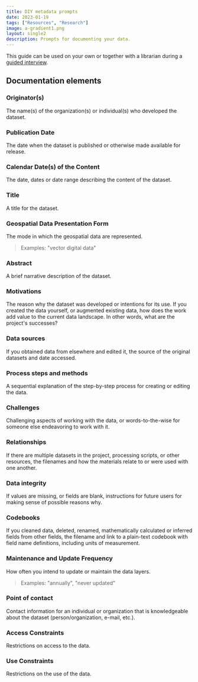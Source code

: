 ```yaml
---
title: DIY metadata prompts
date: 2023-01-19
tags: ["Resources", "Research"]
image: a-gradient1.png
layout: single2
description: Prompts for documenting your data.
---
```


This guide can be used on your own or together with a librarian during a [guided interview](https://mapping.share.library.harvard.edu/resources/researchers-handbook/long-term-preservation/).

## Documentation elements

### Originator(s)
The name(s) of the organization(s) or individual(s) who developed the dataset.


### Publication Date
The date when the dataset is published or otherwise made available for release.


### Calendar Date(s) of the Content
The date, dates or date range describing the content of the dataset.


### Title
A title for the dataset.


### Geospatial Data Presentation Form
The mode in which the geospatial data are represented.
> Examples: "vector digital data"


### Abstract
A brief narrative description of the dataset.


### Motivations
The reason why the dataset was developed or intentions for its use.
If you created the data yourself, or augmented existing data, how does the work add value to the current data landscape. In other words, what are the project's successes?


### Data sources
If you obtained data from elsewhere and edited it, the source of the original datasets and date accessed.


### Process steps and methods
A sequential explanation of the step-by-step process for creating or editing the data.


### Challenges
Challenging aspects of working with the data, or words-to-the-wise for someone else endeavoring to work with it.


### Relationships
If there are multiple datasets in the project, processing scripts, or other resources, the filenames and how the materials relate to or were used with one another.


### Data integrity
If values are missing, or fields are blank, instructions for future users for making sense of possible reasons why.


### Codebooks
If you cleaned data, deleted, renamed, mathematically calculated or inferred fields from other fields, the filename and link to a plain-text codebook with field name definitions, including units of measurement.


### Maintenance and Update Frequency
How often you intend to update or maintain the data layers.
> Examples: "annually", "never updated"


### Point of contact
Contact information for an individual or organization that is knowledgeable about the dataset (person/organization, e-mail, etc.).


### Access Constraints
Restrictions on access to the data.


### Use Constraints
Restrictions on the use of the data.
